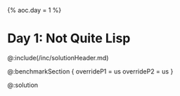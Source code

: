 {% aoc.day = 1 %}

# Day 1: Not Quite Lisp

@:include(/inc/solutionHeader.md)

@:benchmarkSection {
    overrideP1 = us
    overrideP2 = us
}

@:solution